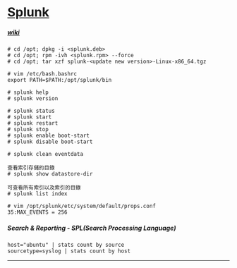 ﻿[Splunk](https://www.splunk.com/)
===


##### [wiki](https://en.wikipedia.org/wiki/Splunk)
```
# cd /opt; dpkg -i <splunk.deb>
# cd /opt; rpm -ivh <splunk.rpm> --force
# cd /opt; tar xzf splunk-<update new version>-Linux-x86_64.tgz
```
```
# vim /etc/bash.bashrc
export PATH=$PATH:/opt/splunk/bin
```
```
# splunk help
# splunk version

# splunk status
# splunk start
# splunk restart
# splunk stop
# splunk enable boot-start
# splunk disable boot-start
```
```
# splunk clean eventdata

查看索引存儲的目錄
# splunk show datastore-dir

可查看所有索引以及索引的目錄
# splunk list index
```
```
# vim /opt/splunk/etc/system/default/props.conf
35:MAX_EVENTS = 256
```
##### Search & Reporting - SPL(Search Processing Language)
```
host="ubuntu" | stats count by source
sourcetype=syslog | stats count by host
```
---
